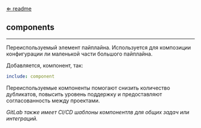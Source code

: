 [⇐ readme](../readme.md)

## components

---

Переиспользуемый элемент пайплайна.
Используется для композиции конфигурации ли маленькой части большого пайплайна.

Добавляется, компонент, так:
```yaml
include: component
```

Переиспользуемые компоненты помогают снизить количество дубликатов, 
повысить уровень поддержку и предоставляют согласованность между проектами.

<i>GitLab также имеет CI/CD шаблоны компонентлв для общих задач или интеграций.</i> 

